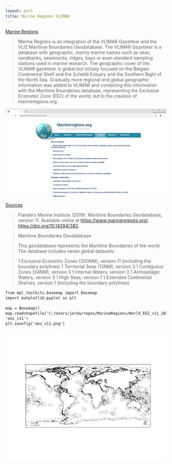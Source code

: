 ```yaml
---
layout: post
title: Marine Regions VLIMAR
---
```


[Marine Regions](https://www.marineregions.org/about.php)

> Marine Regions is an integration of the VLIMAR Gazetteer and the VLIZ Maritime Boundaries Geodatabase. The VLIMAR Gazetteer is a database with geographic, mainly marine names such as seas, sandbanks, seamounts, ridges, bays or even standard sampling stations used in marine research. The geographic cover of the VLIMAR gazetteer is global but initially focused on the Belgian Continental Shelf and the Scheldt Estuary and the Southern Bight of the North Sea. Gradually more regional and global geographic information was added to VLIMAR and combining this information with the Maritime Boundaries database, representing the Exclusive Economic Zone (EEZ) of the world, led to the creation of marineregions.org.

![Marine Regions](/images/MarineRegions/Marine-Regions.png)

[Sources](https://www.marineregions.org/sources.php)

> Flanders Marine Institute (2019). Maritime Boundaries Geodatabase, version 11. Available online at https://www.marineregions.org/. https://doi.org/10.14284/382.

> Maritime Boundaries Geodatabase
>
> This geodatabase represents the Maritime Boundaries of the world. The database includes seven global datasets:
>
> 1 Exclusive Economic Zones (200NM), version 11 (including the boundary polylines)
> 1 Territorial Seas (12NM), version 3
> 1 Contiguous Zones (24NM), version 3
> 1 Internal Waters, version 3
> 1 Archipelagic Waters, version 3
> 1 High Seas, version 1
> 1 Extended Continental Shelves, version 1 (including the boundary polylines)

```python3
from mpl_toolkits.basemap import Basemap
import matplotlib.pyplot as plt

map = Basemap()
map.readshapefile('C:/Users/jorda/repos/MarineRegions/World_EEZ_v11_20191118/eez_v11', 'eez_v11')
plt.savefig('eez_v11.png')
```

![EEZ v11](/images/MarineRegions/eez_v11.png)